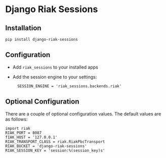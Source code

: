 # Django Riak Sessions

## Installation

    pip install django-riak-sessions

## Configuration

* Add `riak_sessions` to your installed apps
* Add the session engine to your settings:

        SESSION_ENGINE = 'riak_sessions.backends.riak'

## Optional Configuration

There are a couple of optional configuration values. The default values
are as follows:

    import riak
    RIAK_PORT = 8087
    fIAK_HOST = '127.0.0.1'
    RIAK_TRANSPORT_CLASS = riak.RiakPbcTransport
    RIAK_BUCKET = 'django-riak-sessions'
    RIAK_SESSION_KEY = 'session:%(session_key)s'

